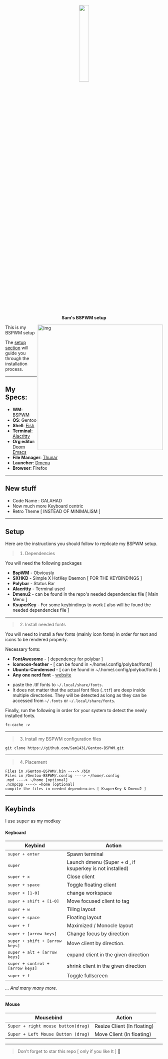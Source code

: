 <p align="center">
  <img width="25%" src="https://github.com/Sam1431/Gentoo-BSPWM/blob/master/gentoo.png" />
</p>

<p align="center">
  <b> Sam's BSPWM setup </b>
</p>

<img src="https://github.com/Sam1431/Gentoo-BSPWM/blob/master/Gentoo.png" alt="img" align="right" width="400px">

This is my BSPWM setup

The [setup section](#setup) will guide you through the installation process.

****

## My Specs:

+ **WM**: [BSPWM](https://github.com/baskerville/bspwm)
+ **OS**: Gentoo
+ **Shell**: [Fish](https://fishshell.com/)
+ **Terminal**: [Alacritty](https://github.com/alacritty/alacritty)
+ **Org editor**: [Doom Emacs](https://github.com/hlissner/doom-emacs/)
+ **File Manager**: [Thunar](https://git.xfce.org/xfce/thunar/)
+ **Launcher**: [Dmenu](https://tools.suckless.org/dmenu/)
+ **Browser**: Firefox

****

## New stuff

- Code Name : GALAHAD 
- Now much more Keyboard centric
- Retro Theme [ INSTEAD OF MINIMALISM ]

****

## Setup

Here are the instructions you should follow to replicate my BSPWM setup.
> 1. Dependencies
  
  You will need the following packages
  
  + **BspWM** - Obviously
  + **SXHKD** - Simple X HotKey Daemon [ FOR THE KEYBINDINGS ]
  + **Polybar** - Status Bar
  + **Alacritty** - Terminal used
  + **Dmenu2** - can be found in the repo's needed dependencies file [ Main Menu ]
  + **KsuperKey** - For some keybindings to work [ also will be found the needed dependencies file ]
  
****  
  
> 2. Install needed fonts

   You will need to install a few fonts (mainly icon fonts) in order for text and icons to be rendered properly.

   Necessary fonts:
   
   + **FontAwesome** - [ dependency for polybar ]
   + **Icomoon-feather** - [ can be found in ~/home/.config/polybar/fonts]
   + **Ubuntu-Condensed** - [ can be found in ~/.home/.config/polybar/fonts ]
   + **Any one nerd font** - [website](https://www.nerdfonts.com/font-downloads)
>
>   
   - paste the .ttf fonts to `~/.local/share/fonts`.
   - It does not matter that the actual font files (`.ttf`) are deep inside multiple directories. They will be detected as long as they can be accessed from `~/.fonts` or `~/.local/share/fonts`.

   Finally, run the following in order for your system to detect the newly installed fonts.
   ``` in your terminal
   fc-cache -v
   ```
****   
> 3. Install my BSPWM configuration files

   ``` in your terminal 
   git clone https://github.com/Sam1431/Gentoo-BSPWM.git
   ```
>
>
****
> 4. Placement 
  
   ```
   Files in /Gentoo-BSPWM/.bin ----> /bin
   Files in /Gentoo-BSPWM/.config ----> ~/home/.config
   .mpd ----> ~/home [optional]
   .ncmpcpp ----> ~home [optional]
   compile the files in needed dependencies [ KsuperKey & Dmenu2 ]
   ```
   
****
   
## Keybinds

I use <kbd>super</kbd> as my modkey

#### Keyboard
| Keybind | Action |
| --- | --- |
| <kbd>super + enter</kbd> | Spawn terminal |
| <kbd>super</kbd> | Launch dmenu (Super + d , if ksuperkey is not installed) |
| <kbd>super + x</kbd> | Close client |
| <kbd>super + space</kbd> | Toggle floating client |
| <kbd>super + [1-0]</kbd> | change workspace |
| <kbd>super + shift + [1-0]</kbd> | Move focused client to tag |
| <kbd>super + w</kbd> | Tiling layout |
| <kbd>super + space</kbd> | Floating layout |
| <kbd>super + f</kbd> | Maximized / Monocle layout |
| <kbd>super + [arrow keys]</kbd> | Change focus by direction |
| <kbd>super + shift + [arrow keys]</kbd> | Move client by direction. |
| <kbd>super + alt + [arrow keys]</kbd> | expand client in the given direction |
| <kbd>super + control + [arrow keys]</kbd> | shrink client in the given direction |
| <kbd>super + f</kbd> | Toggle fullscreen |

*... And many many more.*

****

#### Mouse
| Mousebind | Action |
| --- | --- |
| `Super + right mouse button(drag)` | Resize Client (In floating) |
| `Super + Left Mouse Button (drag)` | Move Client (In floating) |

****

 > Don't forget to star this repo [ only if you like It ] 💙
